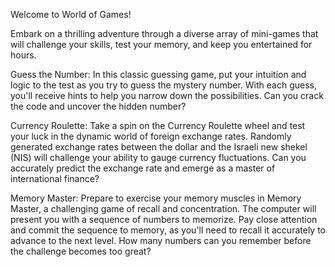 Welcome to World of Games!

Embark on a thrilling adventure through a diverse array of mini-games that will challenge your skills, test your memory, and keep you entertained for hours.

Guess the Number:
In this classic guessing game, put your intuition and logic to the test as you try to guess the mystery number. With each guess, you'll receive hints to help you narrow down the possibilities. Can you crack the code and uncover the hidden number?

Currency Roulette:
Take a spin on the Currency Roulette wheel and test your luck in the dynamic world of foreign exchange rates. Randomly generated exchange rates between the dollar and the Israeli new shekel (NIS) will challenge your ability to gauge currency fluctuations. Can you accurately predict the exchange rate and emerge as a master of international finance?

Memory Master:
Prepare to exercise your memory muscles in Memory Master, a challenging game of recall and concentration. The computer will present you with a sequence of numbers to memorize. Pay close attention and commit the sequence to memory, as you'll need to recall it accurately to advance to the next level. How many numbers can you remember before the challenge becomes too great?

